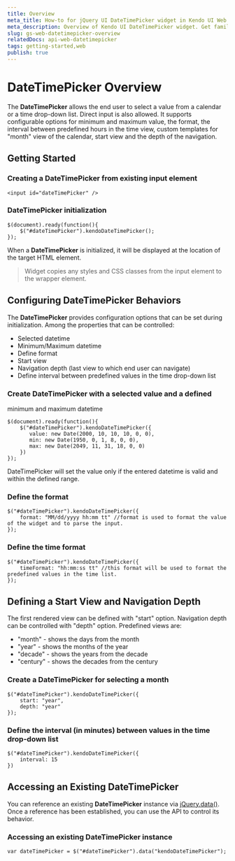 ```yaml
---
title: Overview
meta_title: How-to for jQuery UI DateTimePicker widget in Kendo UI Web framework
meta_description: Overview of Kendo UI DateTimePicker widget. Get familiar with the configuration options of the control and define the interval between values in the time drop-down list.
slug: gs-web-datetimepicker-overview
relatedDocs: api-web-datetimepicker
tags: getting-started,web
publish: true
---
```


# DateTimePicker Overview

The **DateTimePicker** allows the end user to select a value from a
calendar or a time drop-down list. Direct input is also allowed.
It supports configurable options for minimum and maximum value, the format,
the interval between predefined hours in the time view, custom templates for "month" view
of the calendar, start view and the depth of the navigation.


## Getting Started

### Creating a DateTimePicker from existing input element

    <input id="dateTimePicker" />

### DateTimePicker initialization

    $(document).ready(function(){
        $("#dateTimePicker").kendoDateTimePicker();
    });

When a **DateTimePicker** is initialized, it will be displayed at the
location of the target HTML element.

> Widget copies any styles and CSS classes from the input element to the wrapper element.

## Configuring DateTimePicker Behaviors


The **DateTimePicker** provides configuration options that can be set
during initialization. Among the properties that can be controlled:


*   Selected datetime
*   Minimum/Maximum datetime
*   Define format
*   Start view
*   Navigation depth (last view to which end user can navigate)
*   Define interval between predefined values in the time drop-down list

### Create DateTimePicker with a selected value and a defined
minimum and maximum datetime

    $(document).ready(function(){
        $("#dateTimePicker").kendoDateTimePicker({
           value: new Date(2000, 10, 10, 10, 0, 0),
           min: new Date(1950, 0, 1, 8, 0, 0),
           max: new Date(2049, 11, 31, 18, 0, 0)
        })
    });

DateTimePicker will set the value only if the entered datetime is valid and
within the defined range.

### Define the format

    $("#dateTimePicker").kendoDateTimePicker({
        format: "MM/dd/yyyy hh:mm tt" //format is used to format the value of the widget and to parse the input.
    });

### Define the time format

    $("#dateTimePicker").kendoDateTimePicker({
        timeFormat: "hh:mm:ss tt" //this format will be used to format the predefined values in the time list.
    });

## Defining a Start View and Navigation Depth


The first rendered view can be defined with "start" option.
Navigation depth can be controlled with "depth" option. Predefined
views are:


*   "month" - shows the days from the month
*   "year" - shows the months of the year
*   "decade" - shows the years from the decade
*   "century" - shows the decades from the century

### Create a DateTimePicker for selecting a month

    $("#dateTimePicker").kendoDateTimePicker({
        start: "year",
        depth: "year"
    });

### Define the interval (in minutes) between values in the time drop-down list

    $("#dateTimePicker").kendoDateTimePicker({
        interval: 15
    })

## Accessing an Existing DateTimePicker


You can reference an existing **DateTimePicker** instance via
[jQuery.data()](http://api.jquery.com/jQuery.data/).
Once a reference has been established, you can use the API to control
its behavior.

### Accessing an existing DateTimePicker instance

    var dateTimePicker = $("#dateTimePicker").data("kendoDateTimePicker");
 
